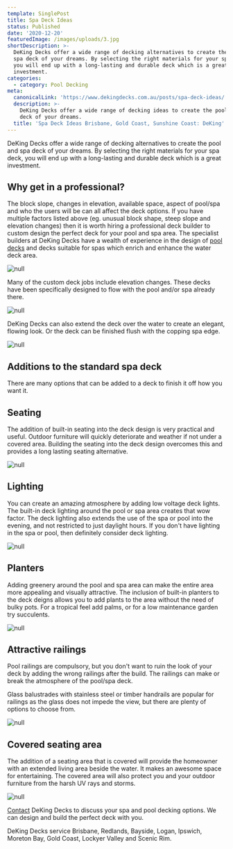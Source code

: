 ```yaml
---
template: SinglePost
title: Spa Deck Ideas
status: Published
date: '2020-12-20'
featuredImage: /images/uploads/3.jpg
shortDescription: >-
  DeKing Decks offer a wide range of decking alternatives to create the pool and
  spa deck of your dreams. By selecting the right materials for your spa deck,
  you will end up with a long-lasting and durable deck which is a great
  investment.
categories:
  - category: Pool Decking
meta:
  canonicalLink: 'https://www.dekingdecks.com.au/posts/spa-deck-ideas/'
  description: >-
    DeKing Decks offer a wide range of decking ideas to create the pool and spa
    deck of your dreams. 
  title: 'Spa Deck Ideas Brisbane, Gold Coast, Sunshine Coast: DeKing'
---
```

DeKing Decks offer a wide range of decking alternatives to create the pool and spa deck of your dreams. By selecting the right materials for your spa deck, you will end up with a long-lasting and durable deck which is a great investment.

## Why get in a professional?

The block slope, changes in elevation, available space, aspect of pool/spa and who the users will be can all affect the deck options.  If you have multiple factors listed above (eg. unusual block shape, steep slope and elevation changes) then it is worth hiring a professional deck builder to custom design the perfect deck for your pool and spa area. The specialist builders at DeKing Decks have a wealth of experience in the design of [pool decks](https://www.dekingdecks.com.au/services/pool-decking/) and decks suitable for spas which enrich and enhance the water deck area.

![null](/images/uploads/building-a-timber-deck-in-brisbane-why-choose-timber.jpg)

Many of the custom deck jobs include elevation changes.  These decks have been specifically designed to flow with the pool and/or spa already there.

![null](/images/uploads/deking_052.jpg)

DeKing Decks can also extend the deck over the water to create an elegant, flowing look.  Or the deck can be finished flush with the copping spa edge.

![null](/images/uploads/dsc_0465.jpg)

## Additions to the standard spa deck

There are many options that can be added to a deck to finish it off how you want it.

## Seating

The addition of built-in seating into the deck design is very practical and useful.  Outdoor furniture will quickly deteriorate and weather if not under a covered area.  Building the seating into the deck design overcomes this and provides a long lasting seating alternative.

![null](/images/uploads/dsc_0017.jpg)

## 

## Lighting

You can create an amazing atmosphere by adding low voltage deck lights.  The built-in deck lighting around the pool or spa area creates that wow factor.  The deck lighting also extends the use of the spa or pool into the evening, and not restricted to just daylight hours.  If you don't have lighting in the spa or pool, then definitely consider deck lighting.

![null](/images/uploads/inground-pool-decking-options-ideas-in-australia.jpg)

## 

## Planters

Adding greenery around the pool and spa area can make the entire area more appealing and visually attractive.  The inclusion of built-in planters to the deck deigns allows you to add plants to the area without the need of bulky pots.  For a tropical feel add palms, or for a low maintenance garden try succulents.

![null](/images/uploads/how-to-get-a-deck-permit-in-qld-australia.jpg)

## Attractive railings

Pool railings are compulsory, but you don't want to ruin the look of your deck by adding the wrong railings after the build.  The railings can make or break the atmosphere of the pool/spa deck.

Glass balustrades with stainless steel or timber handrails are popular for railings as the glass does not impede the view, but there are plenty of options to choose from.

![null](/images/uploads/deck-5-2.jpg)

## Covered seating area

The addition of a seating area that is covered will provide the homeowner with an extended living area beside the water.  It makes an awesome space for entertaining.  The covered area will also protect you and your outdoor furniture from the harsh UV rays and storms.

![null](/images/uploads/alfresco3-1024x897.jpg)

[Contact](https://www.dekingdecks.com.au/contact/) DeKing Decks 
to discuss your spa and pool decking options. We can design and build the perfect deck with you.

DeKing Decks service Brisbane, Redlands, Bayside, Logan, Ipswich, Moreton Bay, Gold Coast, Lockyer Valley and Scenic Rim.
